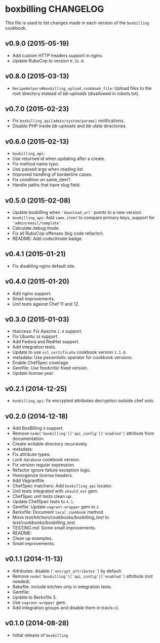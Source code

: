 boxbilling CHANGELOG
====================

This file is used to list changes made in each version of the `boxbilling` cookbook.

## v0.9.0 (2015-05-19)

* Add custom HTTP headers support in nginx.
* Update RuboCop to version `0.31.0`.

## v0.8.0 (2015-03-13)

* `RecipeHelpers#boxbilling_upload_cookbook_file`: Upload files to the root directory instead of *bb-uploads* (disallowed in robots.txt).

## v0.7.0 (2015-02-23)

* Fix `boxbilling_api[admin/system/params]` notifications.
* Disable PHP inside *bb-uploads* and *bb-data* directories.

## v0.6.0 (2015-02-13)

* `boxbilling_api`:
 * Use returned id when updating after a create.
 * Fix method name typo.
 * Use passed args when reading list.
 * Improved handling of borderline cases.
 * Fix condition on same_item?.
 * Handle paths that have slug field.

## v0.5.0 (2015-02-08)

* Update boxbilling when `'download_url'` points to a new version.
* `boxbilling_api`: Add `same_item?` to compare primary keys, support for `'admin/email/template'`.
* Calculate debug mode.
* Fix all RuboCop offenses (big code refactor).
* README: Add codeclimate badge.

## v0.4.1 (2015-01-21)

* Fix disabling nginx default site.

## v0.4.0 (2015-01-20)

* Add nginx support.
* Small improvements.
* Unit tests against Chef 11 and 12.

## v0.3.0 (2015-01-03)

* htaccess: Fix Apache `2.4` support.
* Fix Ubuntu `14` support.
* Add Fedora and RedHat support.
* Add integration tests.
* Update to use `ssl_certificate` cookbook version `1.1.0`.
* metadata: Use pessimistic operator for cookbook versions.
* Enable ChefSpec coverage.
* Gemfile: Use foodcritic fixed version.
* Update license year.

## v0.2.1 (2014-12-25)

* `boxbilling_api`: fix encrypted attributes decryption outside chef solo.

## v0.2.0 (2014-12-18)

* Add BoxBilling `4` support.
* Remove `node['boxbilling']['api_config']['enabled']` attribute from documentation.
* Create writable directory recursively.
* metadata:
 * Fix attribute types.
 * Lock `database` cookbook version.
* Fix version regular expression.
* Refactor ignore failure exception logic.
* Homogenize license headers.
* Add Vagrantfile.
* ChefSpec matchers: Add `boxbilling_api` locator.
* Unit tests integrated with `should_not` gem.
* ChefSpec unit tests clean up.
* Update ChefSpec tests to `4.1`.
* Gemfile: Update `vagrant-wrapper` gem to `2`.
* Berksfile: Document `local_cookbook` method.
* Move *test/kitchen/cookbooks/boxbilling_test* to *test/cookbooks/boxbilling_test*.
* TESTING.md: Some small improvements.
* README:
 * Clean up examples.
 * Small improvements.

## v0.1.1 (2014-11-13)

* Attributes: disable `['encrypt_attributes']` by default.
* Remove `node['boxbilling']['api_config']['enabled']` attribute (not needed).
* Rakefile: include kitchen only in integration tests.
* Gemfile:
 * Update to Berksfile 3.
 * Use `vagrant-wrapper` gem.
 * Add integration groups and disable them in travis-ci.

## v0.1.0 (2014-08-28)

* Initial release of `boxbilling`
